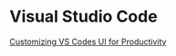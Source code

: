 # Visual Studio Code

[Customizing VS Codes UI for Productivity](https://learn.microsoft.com/en-us/shows/visual-studio-code/customizing-vs-codes-ui-for-productivity)
